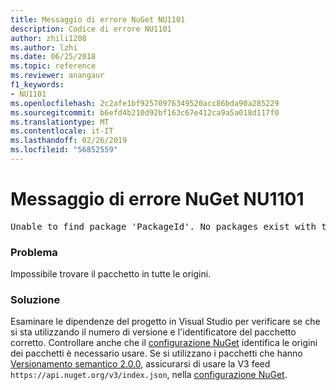 ```yaml
---
title: Messaggio di errore NuGet NU1101
description: Codice di errore NU1101
author: zhili1208
ms.author: lzhi
ms.date: 06/25/2018
ms.topic: reference
ms.reviewer: anangaur
f1_keywords:
- NU1101
ms.openlocfilehash: 2c2afe1bf92570976349520acc86bda90a285229
ms.sourcegitcommit: b6efd4b210d92bf163c67e412ca9a5a018d117f0
ms.translationtype: MT
ms.contentlocale: it-IT
ms.lasthandoff: 02/26/2019
ms.locfileid: "56852559"
---
```

# <a name="nuget-error-nu1101"></a>Messaggio di errore NuGet NU1101

<pre>Unable to find package 'PackageId'. No packages exist with this id in source(s): 'sourceA', 'sourceB', 'sourceC'</pre>

### <a name="issue"></a>Problema
Impossibile trovare il pacchetto in tutte le origini.

### <a name="solution"></a>Soluzione
Esaminare le dipendenze del progetto in Visual Studio per verificare se che si sta utilizzando il numero di versione e l'identificatore del pacchetto corretto. Controllare anche che il [configurazione NuGet](../../consume-packages/Configuring-NuGet-Behavior.md) identifica le origini dei pacchetti è necessario usare. Se si utilizzano i pacchetti che hanno [Versionamento semantico 2.0.0](../../reference/package-versioning.md#semantic-versioning-200), assicurarsi di usare la V3 feed `https://api.nuget.org/v3/index.json`, nella [configurazione NuGet](../../consume-packages/Configuring-NuGet-Behavior.md).
